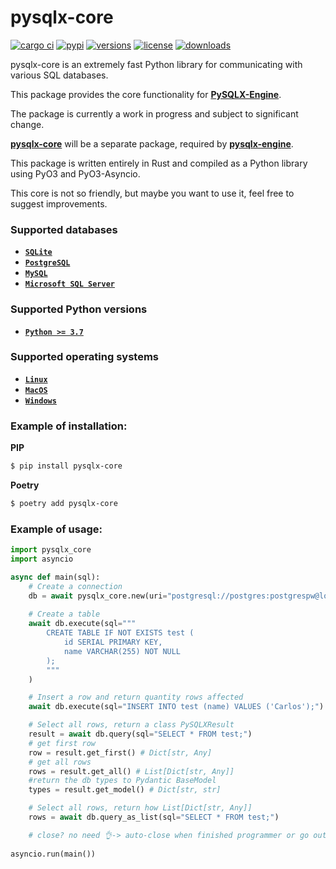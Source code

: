 # __pysqlx-core__

[![cargo ci](https://github.com/carlos-rian/pysqlx-core/workflows/ci/badge.svg?branch=main)](https://github.com/carlos-rian/pysqlx-core/actions?query=event%3Apush+branch%3Amain+workflow%3Aci)
[![pypi](https://img.shields.io/pypi/v/pysqlx-core.svg?color=%2334D058)](https://pypi.python.org/pypi/pysqlx-core)
[![versions](https://img.shields.io/pypi/pyversions/pysqlx-core.svg?color=%2334D058)](https://github.com/carlos-rian/pysqlx-core)
[![license](https://img.shields.io/github/license/carlos-rian/pysqlx-core.svg?color=%2334D058)](https://github.com/carlos-rian/pysqlx-core/blob/main/LICENSE)
[![downloads](https://static.pepy.tech/personalized-badge/pysqlx-core?period=total&units=international_system&left_color=grey&right_color=brightgreen&left_text=downloads)](https://pepy.tech/project/pysqlx-core)

pysqlx-core is an extremely fast Python library for communicating with various SQL databases.

This package provides the core functionality for [__PySQLX-Engine__](https://carlos-rian.github.io/pysqlx-engine/).

The package is currently a work in progress and subject to significant change.

[__pysqlx-core__](https://pypi.org/project/pysqlx-core/) will be a separate package, required by [__pysqlx-engine__](https://carlos-rian.github.io/pysqlx-engine/).

This package is written entirely in Rust and compiled as a Python library using PyO3 and PyO3-Asyncio.

This core is not so friendly, but maybe you want to use it, feel free to suggest improvements.

### Supported databases

* [__`SQLite`__](https://www.sqlite.org/index.html)
* [__`PostgreSQL`__](https://www.postgresql.org/)
* [__`MySQL`__](https://www.mysql.com/)
* [__`Microsoft SQL Server`__](https://www.microsoft.com/sql-server)

### Supported Python versions

* [__`Python >= 3.7`__](https://www.python.org/)

### Supported operating systems

* [__`Linux`__](https://pt.wikipedia.org/wiki/Linux)
* [__`MacOS`__](https://pt.wikipedia.org/wiki/Macos)
* [__`Windows`__](https://pt.wikipedia.org/wiki/Microsoft_Windows)


### Example of installation:

__PIP__

```bash
$ pip install pysqlx-core
```

__Poetry__

```bash
$ poetry add pysqlx-core
```

### Example of usage:

```python
import pysqlx_core
import asyncio

async def main(sql):
    # Create a connection 
    db = await pysqlx_core.new(uri="postgresql://postgres:postgrespw@localhost:49153")
    
    # Create a table
    await db.execute(sql="""
        CREATE TABLE IF NOT EXISTS test (
            id SERIAL PRIMARY KEY,
            name VARCHAR(255) NOT NULL
        );
        """
    )

    # Insert a row and return quantity rows affected
    await db.execute(sql="INSERT INTO test (name) VALUES ('Carlos');")

    # Select all rows, return a class PySQLXResult
    result = await db.query(sql="SELECT * FROM test;")
    # get first row
    row = result.get_first() # Dict[str, Any] 
    # get all rows
    rows = result.get_all() # List[Dict[str, Any]]
    #return the db types to Pydantic BaseModel
    types = result.get_model() # Dict[str, str] 

    # Select all rows, return how List[Dict[str, Any]]
    rows = await db.query_as_list(sql="SELECT * FROM test;")

    # close? no need 👌-> auto-close when finished programmer or go out of context..
    
asyncio.run(main())
```
